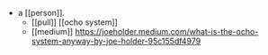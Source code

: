 - a [[person]].
	- [[pull]] [[ocho system]]
	- [[medium]] https://joeholder.medium.com/what-is-the-ocho-system-anyway-by-joe-holder-95c155df4979